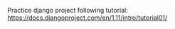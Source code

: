 Practice django project following tutorial: https://docs.djangoproject.com/en/1.11/intro/tutorial01/
